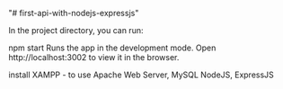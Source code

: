 "# first-api-with-nodejs-expressjs" 

In the project directory, you can run:

npm start
Runs the app in the development mode.
Open http://localhost:3002 to view it in the browser.

install
XAMPP - to use Apache Web Server, MySQL
NodeJS, ExpressJS





